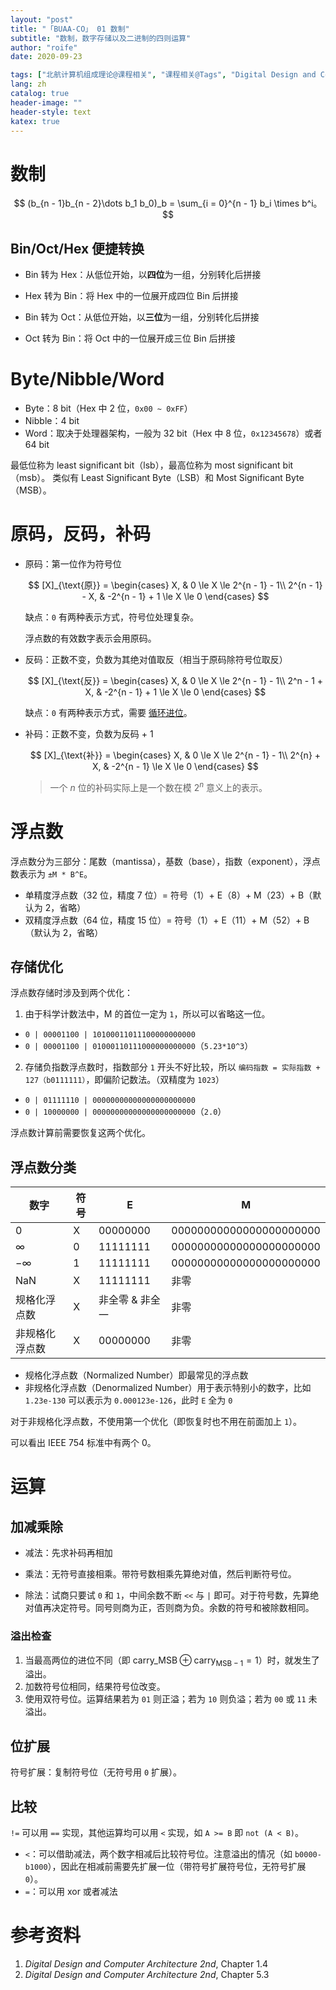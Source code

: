 ```yaml
---
layout: "post"
title: "「BUAA-CO」 01 数制"
subtitle: "数制，数字存储以及二进制的四则运算"
author: "roife"
date: 2020-09-23

tags: ["北航计算机组成理论@课程相关", "课程相关@Tags", "Digital Design and Computer Architecture@读书笔记", "读书笔记@Tags", "体系结构@Tags"]
lang: zh
catalog: true
header-image: ""
header-style: text
katex: true
---
```


# 数制

$$
(b_{n - 1}b_{n - 2}\dots b_1 b_0)_b = \sum_{i = 0}^{n - 1} b_i \times b^i。
$$

## Bin/Oct/Hex 便捷转换

- Bin 转为 Hex：从低位开始，以**四位**为一组，分别转化后拼接
- Hex 转为 Bin：将 Hex 中的一位展开成四位 Bin 后拼接

- Bin 转为 Oct：从低位开始，以**三位**为一组，分别转化后拼接
- Oct 转为 Bin：将 Oct 中的一位展开成三位 Bin 后拼接

# Byte/Nibble/Word

- Byte：8 bit（Hex 中 2 位，`0x00 ~ 0xFF`）
- Nibble：4 bit
- Word：取决于处理器架构，一般为 32 bit（Hex 中 8 位，`0x12345678`）或者 64 bit

最低位称为 least significant bit（lsb），最高位称为 most significant bit（msb）。
类似有 Least Significant Byte（LSB）和 Most Significant Byte（MSB）。

# 原码，反码，补码

- 原码：第一位作为符号位

  $$
    [X]_{\text{原}} = \begin{cases} X, & 0 \le X \le 2^{n - 1} - 1\\ 2^{n - 1} - X, & -2^{n - 1} + 1 \le X \le 0 \end{cases}
  $$

  缺点：`0` 有两种表示方式，符号位处理复杂。

  浮点数的有效数字表示会用原码。

- 反码：正数不变，负数为其绝对值取反（相当于原码除符号位取反）

  $$
  [X]_{\text{反}} = \begin{cases} X, & 0 \le X \le 2^{n - 1} - 1\\ 2^n - 1 + X, & -2^{n - 1} + 1 \le X \le 0 \end{cases}
  $$

  缺点：`0` 有两种表示方式，需要 [循环进位](https://en.wikipedia.org/wiki/Signed_number_representations#Ones.27_complement)。

- 补码：正数不变，负数为反码 + 1

  $$
  [X]_{\text{补}} = \begin{cases} X, & 0 \le X \le 2^{n - 1} - 1\\ 2^{n} + X, & -2^{n - 1} \le X \le 0 \end{cases}
  $$

  > 一个 $n$ 位的补码实际上是一个数在模 $2^n$ 意义上的表示。

# 浮点数

浮点数分为三部分：尾数（mantissa），基数（base），指数（exponent），浮点数表示为 `±M * B^E`。

- 单精度浮点数（32 位，精度 7 位）= 符号（1）+ E（8）+ M（23）+ B（默认为 2，省略）
- 双精度浮点数（64 位，精度 15 位）= 符号（1）+ E（11）+ M（52）+ B（默认为 2，省略）

## 存储优化

浮点数存储时涉及到两个优化：

1. 由于科学计数法中，M 的首位一定为 `1`，所以可以省略这一位。
  - `0 | 00001100 | 10100011011100000000000`
  - `0 | 00001100 | 01000110111000000000000`（`5.23*10^3`）

2. 存储负指数浮点数时，指数部分 `1` 开头不好比较，所以 `编码指数 = 实际指数 + 127（b0111111）`，即偏阶记数法。（双精度为 `1023`）
  - `0 | 01111110 | 00000000000000000000000`
  - `0 | 10000000 | 00000000000000000000000`（`2.0`）

浮点数计算前需要恢复这两个优化。

## 浮点数分类

| 数字         | 符号 | E        | M                       |
|--------------|------|----------|-------------------------|
| 0            | X    | 00000000 | 00000000000000000000000 |
| $\infty$     | 0    | 11111111 | 00000000000000000000000 |
| $-\infty$    | 1    | 11111111 | 00000000000000000000000 |
| NaN          | X    | 11111111 | 非零                    |
| 规格化浮点数   | X    | 非全零 & 非全一 | 非零                    |
| 非规格化浮点数 | X    | 00000000 | 非零                    |

- 规格化浮点数（Normalized Number）即最常见的浮点数
- 非规格化浮点数（Denormalized Number）用于表示特别小的数字，比如 `1.23e-130` 可以表示为 `0.000123e-126`，此时 `E` 全为 `0`

对于非规格化浮点数，不使用第一个优化（即恢复时也不用在前面加上 `1`）。

可以看出 IEEE 754 标准中有两个 0。

# 运算

## 加减乘除

- 减法：先求补码再相加

- 乘法：无符号直接相乘。带符号数相乘先算绝对值，然后判断符号位。

- 除法：试商只要试 `0` 和 `1`，中间余数不断 `<<` 与 `|` 即可。对于符号数，先算绝对值再决定符号。同号则商为正，否则商为负。余数的符号和被除数相同。

### 溢出检查
1. 当最高两位的进位不同（即 $\text{carry}\_{\text{MSB}} \oplus \text{carry}_{\text{MSB} - 1} = 1$）时，就发生了溢出。
2. 加数符号位相同，结果符号位改变。
3. 使用双符号位。运算结果若为 `01` 则正溢；若为 `10` 则负溢；若为 `00` 或 `11` 未溢出。

## 位扩展

符号扩展：复制符号位（无符号用 `0` 扩展）。

## 比较

`!=` 可以用 `==` 实现，其他运算均可以用 `<` 实现，如 `A >= B` 即 `not (A < B)`。

- `<`：可以借助减法，两个数字相减后比较符号位。注意溢出的情况（如 `b0000-b1000`），因此在相减前需要先扩展一位（带符号扩展符号位，无符号扩展 `0`）。
- `=`：可以用 xor 或者减法

# 参考资料

1. *Digital Design and Computer Architecture 2nd*, Chapter 1.4
2. *Digital Design and Computer Architecture 2nd*, Chapter 5.3
